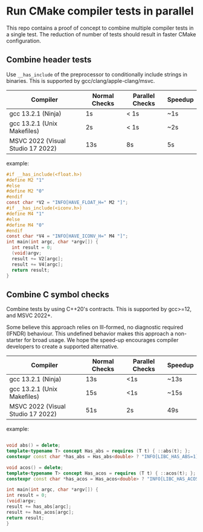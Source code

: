 # Run CMake compiler tests in parallel

This repo contains a proof of concept to combine multiple compiler tests in a single test.
The reduction of number of tests should result in faster CMake configuration.


## Combine header tests

Use `__has_include` of the preprocessor to conditionally include strings in binaries.
This is supported by gcc/clang/apple-clang/msvc.

| Compiler | Normal Checks | Parallel Checks | Speedup |
| - | - | - | - |
| gcc 13.2.1 (Ninja) | 1s | < 1s | ~1s |
| gcc 13.2.1 (Unix Makefiles) | 2s | < 1s | ~2s |
| MSVC 2022 (Visual Studio 17 2022) | 13s | 8s | 5s |


example:
```c
#if __has_include(<float.h>)
#define M2 "1"
#else
#define M2 "0"
#endif
const char *V2 = "INFO[HAVE_FLOAT_H=" M2 "]";
#if __has_include(<iconv.h>)
#define M4 "1"
#else
#define M4 "0"
#endif
const char *V4 = "INFO[HAVE_ICONV_H=" M4 "]";
int main(int argc, char *argv[]) {
  int result = 0;  
  (void)argv;
  result += V2[argc];
  result += V4[argc];
  return result;
}
````

## Combine C symbol checks

Combine tests by using C++20's contracts.
This is supported by gcc>=12, and MSVC 2022+.

Some believe this approach relies on Ill-formed, no diagnostic required (IFNDR) behaviour.
This undefined behavior makes this approach a non-starter for broad usage.
We hope the speed-up encourages compiler developers to create a supported alternative. 

| Compiler | Normal Checks | Parallel Checks | Speedup |
| - | - | - | - |
| gcc 13.2.1 (Ninja) | 13s | <1s | ~13s |
| gcc 13.2.1 (Unix Makefiles) | 15s | <1s | ~15s |
| MSVC 2022 (Visual Studio 17 2022) | 51s | 2s | 49s |

example:
```c++

void abs() = delete;
template<typename T> concept Has_abs = requires (T t) { ::abs(t); };
constexpr const char *has_abs = Has_abs<double> ? "INFO[LIBC_HAS_ABS=1]" : "INFO[LIBC_HAS_ABS=0]";

void acos() = delete;
template<typename T> concept Has_acos = requires (T t) { ::acos(t); };
constexpr const char *has_acos = Has_acos<double> ? "INFO[LIBC_HAS_ACOS=1]" : "INFO[LIBC_HAS_ACOS=0]";

int main(int argc, char *argv[]) {
int result = 0;
(void)argv;
result += has_abs[argc];
result += has_acos[argc];
return result;
}
```
